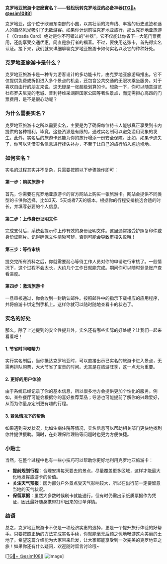 **克罗地亚旅游卡怎麽實名？——轻松玩转克罗地亚的必备神器[[TG💪+ @esim1088](https://t.me/s/esim1088)]**

克罗地亚，这个位于欧洲东南部的小国，以其壮丽的海岸线、丰富的历史遗迹和迷人的自然风光吸引了无数游客。如果你计划前往克罗地亚旅行，那么克罗地亚旅游卡（Croatia Card）绝对是你不可错过的“神器”。它不仅能让你省下一大笔门票费用，还能享受交通优惠，简直是旅行者的福音。不过，要使用这张卡，首先得实名认证。接下来，我们就来详细聊聊克罗地亚旅游卡如何实名以及它的种种好处。

### 克罗地亚旅游卡是什么？

克罗地亚旅游卡是一种专为游客设计的多功能卡片，由克罗地亚旅游局推出。它不仅提供免费或折扣进入多个景点的机会，还包含公共交通的无限次乘坐服务。对于喜欢自由行的朋友来说，这无疑是一张超级划算的卡。想象一下，你可以随意游览杜布罗夫尼克的老城、普利特维采湖群国家公园等著名景点，而无需担心高昂的门票费用，是不是很心动呢？

### 为什么需要实名？

克罗地亚旅游卡之所以需要实名，主要是为了确保每位持卡人能够真正享受到卡内提供的各种福利。毕竟，这些资源是有限的，通过实名制可以避免滥用现象的发生。此外，实名后的旅游卡还能为你的旅行增添一份安全保障。比如，如果卡遗失了，你可以凭借实名信息进行挂失补办，不至于让自己的旅行陷入尴尬境地。

### 如何实名？

实名的过程其实并不复杂，只需要按照以下步骤操作即可：

#### 第一步：购买旅游卡

首先，你需要在克罗地亚旅游卡的官方网站上购买一张旅游卡。网站会提供不同类型的卡供你选择，比如3天、5天或者7天的版本。根据你的行程安排挑选合适的时长，并填写必要的个人信息。

#### 第二步：上传身份证明文件

完成支付后，系统会提示你上传有效的身份证明文件。这里通常接受护照复印件或身份证照片。记得确保文件清晰可辨，否则可能会导致审核失败哦！

#### 第三步：等待审核

提交完所有资料之后，你就需要耐心等待工作人员对你的申请进行审核了。一般情况下，这个过程不会太长，大约几个工作日就能完成。期间你可以随时登录账户查看进度。

#### 第四步：激活旅游卡

一旦审核通过，你会收到一封确认邮件。按照邮件中的指示下载相应的应用程序，并将旅游卡绑定到手机上。这样你就可以随时随地查看卡的状态了。

### 实名的好处

那么，除了上述提到的安全性提升外，实名还有哪些实际的好处呢？让我们一起来看看吧！

#### 1. 节省时间和精力

实行实名制后，当你抵达克罗地亚时，可以直接出示已实名的旅游卡进入景点，无需再排队购票，大大节省了宝贵的时间。尤其是在旅游旺季，这一点尤为重要。

#### 2. 更好的用户体验

由于系统已经记录了你的基本信息，所以很多地方会提供更加个性化的服务。例如，某些餐厅可能会根据你的喜好推荐菜品；导游也可能提前了解你的兴趣爱好，从而为你量身定制更有趣的行程。

#### 3. 紧急情况下的帮助

如果遇到突发状况，比如生病住院等情况，实名信息可以帮助相关部门更快地找到你并提供援助。同时，在处理保险理赔等问题时也更为方便快捷。

### 小贴士

当然，在整个过程中也有一些小技巧可以帮助你更好地利用克罗地亚旅游卡：

- **提前规划行程**：合理安排每天要去的景点，尽量覆盖更多区域，这样才能最大化地发挥旅游卡的价值。
- **关注天气预报**：因为部分户外景点受天气影响较大，所以在出行前一定要留意当地的天气状况。
- **保留票据**：虽然大多数时候刷卡就能通行，但有时仍需出示纸质票据作为凭证，因此最好随身携带打印出来的订单详情。

### 结语

总之，克罗地亚旅游卡不仅是一项经济实惠的选择，更是一个提升旅行体验的好帮手。只要按照正确的方法完成实名手续，你就能毫无后顾之忧地畅游这片美丽的土地了。希望这篇介绍能为大家带来启发，让大家都能享受到一次完美的克罗地亚之旅！如果你还有什么疑问，欢迎随时留言讨论哦~

[[TG💪+ @esim1088](https://t.me/s/esim1088) ![Image](https://i.postimg.cc/4NQfJmqS/Snipaste-2025-05-13-00-14-12.png)]
